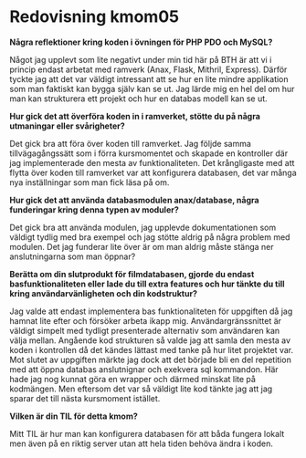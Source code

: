 ---
---
Redovisning kmom05
=========================

__Några reflektioner kring koden i övningen för PHP PDO och MySQL?__

Något jag upplevt som lite negativt under min tid här på BTH är att vi i princip endast arbetat med ramverk (Anax, Flask, Mithril, Express). Därför tyckte jag att det var väldigt intressant att se hur en lite mindre applikation som man faktiskt kan bygga själv kan se ut. Jag lärde mig en hel del om hur man kan strukturera ett projekt och hur en databas modell kan se ut.

__Hur gick det att överföra koden in i ramverket, stötte du på några utmaningar eller svårigheter?__

Det gick bra att föra över koden till ramverket. Jag följde samma tillvägagångssätt som i förra kursmomentet och skapade en kontroller där jag implementerade den mesta av funktionaliteten. Det krångligaste med att flytta över koden till ramverket var att konfigurera databasen, det var många nya inställningar som man fick läsa på om.

__Hur gick det att använda databasmodulen anax/database, några funderingar kring denna typen av moduler?__

Det gick bra att använda modulen, jag upplevde dokumentationen som väldigt tydlig med bra exempel och jag stötte aldrig på några problem med modulen. Det jag funderar lite över är om man aldrig måste stänga ner anslutningarna som man öppnar?

__Berätta om din slutprodukt för filmdatabasen, gjorde du endast basfunktionaliteten eller lade du till extra features och hur tänkte du till kring användarvänligheten och din kodstruktur?__

Jag valde att endast implementera bas funktionaliteten för uppgiften då jag hamnat lite efter och försöker arbeta ikapp mig. Användargränssnittet är väldigt simpelt med tydligt presenterade alternativ som användaren kan välja mellan. Angående kod strukturen så valde jag att samla den mesta av koden i kontrollen då det kändes lättast med tanke på hur litet projektet var. Mot slutet av uppgiften märkte jag dock att det började bli en del repetition med att öppna databas anslutnignar och exekvera sql kommandon. Här hade jag nog kunnat göra en wrapper och därmed minskat lite på kodmängen. Men eftersom det var så väldigt lite kod tänkte jag att jag sparar det till nästa kursmoment istället.

__Vilken är din TIL för detta kmom?__

Mitt TIL är hur man kan konfigurera databasen för att båda fungera lokalt men även på en riktig server utan att hela tiden behöva ändra i koden.
